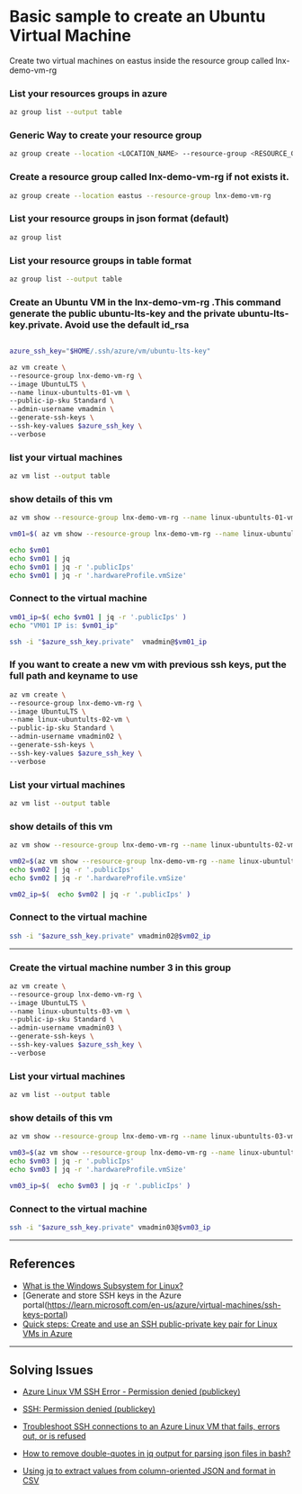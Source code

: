 # Basic sample to create an Ubuntu Virtual Machine

Create two virtual machines on eastus inside the resource group called lnx-demo-vm-rg


### List your resources groups in azure
```bash
az group list --output table
```


### Generic Way to create your resource group
```bash
az group create --location <LOCATION_NAME> --resource-group <RESOURCE_GROUP_NAME> 
```

### Create a resource group called lnx-demo-vm-rg if not exists it.
```bash
az group create --location eastus --resource-group lnx-demo-vm-rg 
```

### List your resource groups in json format (default)
```bash
az group list
```

### List your resource groups in table format
```bash
az group list --output table
```

### Create an Ubuntu VM in the lnx-demo-vm-rg .This command generate the public ubuntu-lts-key and the private ubuntu-lts-key.private.  Avoid use the default id_rsa
```bash

azure_ssh_key="$HOME/.ssh/azure/vm/ubuntu-lts-key"

az vm create \
--resource-group lnx-demo-vm-rg \
--image UbuntuLTS \
--name linux-ubuntults-01-vm \
--public-ip-sku Standard \
--admin-username vmadmin \
--generate-ssh-keys \
--ssh-key-values $azure_ssh_key \
--verbose
```

### list your virtual machines
```bash
az vm list --output table
```


### show details of this vm
```bash
az vm show --resource-group lnx-demo-vm-rg --name linux-ubuntults-01-vm --show-details

vm01=$( az vm show --resource-group lnx-demo-vm-rg --name linux-ubuntults-01-vm --show-details )

echo $vm01
echo $vm01 | jq
echo $vm01 | jq -r '.publicIps'
echo $vm01 | jq -r '.hardwareProfile.vmSize'
```

### Connect to the virtual machine
```bash
vm01_ip=$( echo $vm01 | jq -r '.publicIps' )
echo "VM01 IP is: $vm01_ip"

ssh -i "$azure_ssh_key.private"  vmadmin@$vm01_ip
```



### If you want to create a new vm with previous ssh keys, put the full path and keyname to use
```bash
az vm create \
--resource-group lnx-demo-vm-rg \
--image UbuntuLTS \
--name linux-ubuntults-02-vm \
--public-ip-sku Standard \
--admin-username vmadmin02 \
--generate-ssh-keys \
--ssh-key-values $azure_ssh_key \
--verbose
```

### List your virtual machines
```bash
az vm list --output table
```

### show details of this vm
```bash
az vm show --resource-group lnx-demo-vm-rg --name linux-ubuntults-02-vm --show-details

vm02=$(az vm show --resource-group lnx-demo-vm-rg --name linux-ubuntults-02-vm --show-details)
echo $vm02 | jq -r '.publicIps'
echo $vm02 | jq -r '.hardwareProfile.vmSize'

vm02_ip=$(  echo $vm02 | jq -r '.publicIps' )

```

### Connect to the virtual machine
```bash
ssh -i "$azure_ssh_key.private" vmadmin02@$vm02_ip
```

---


### Create the virtual machine number 3 in this group
```bash
az vm create \
--resource-group lnx-demo-vm-rg \
--image UbuntuLTS \
--name linux-ubuntults-03-vm \
--public-ip-sku Standard \
--admin-username vmadmin03 \
--generate-ssh-keys \
--ssh-key-values $azure_ssh_key \
--verbose
```

### List your virtual machines
```bash
az vm list --output table
```

### show details of this vm
```bash
az vm show --resource-group lnx-demo-vm-rg --name linux-ubuntults-03-vm --show-details

vm03=$(az vm show --resource-group lnx-demo-vm-rg --name linux-ubuntults-03-vm --show-details)
echo $vm03 | jq -r '.publicIps'
echo $vm03 | jq -r '.hardwareProfile.vmSize'

vm03_ip=$(  echo $vm03 | jq -r '.publicIps' )

```

### Connect to the virtual machine
```bash
ssh -i "$azure_ssh_key.private" vmadmin03@$vm03_ip
```



---

## References

- [What is the Windows Subsystem for Linux?](https://learn.microsoft.com/en-us/windows/wsl/about)
- [Generate and store SSH keys in the Azure portal(https://learn.microsoft.com/en-us/azure/virtual-machines/ssh-keys-portal)
- [Quick steps: Create and use an SSH public-private key pair for Linux VMs in Azure](https://learn.microsoft.com/en-us/azure/virtual-machines/linux/mac-create-ssh-keys)

---

## Solving Issues

- [Azure Linux VM SSH Error - Permission denied (publickey)](https://trstringer.com/azure-linux-vm-ssh-public-key-denied/)

- [SSH: Permission denied (publickey)](https://learn.microsoft.com/en-us/answers/questions/1115347/ssh-permission-denied-(publickey))

- [Troubleshoot SSH connections to an Azure Linux VM that fails, errors out, or is refused](https://learn.microsoft.com/en-us/troubleshoot/azure/virtual-machines/troubleshoot-ssh-connection#reset-the-ssh-configuration)


- [How to remove double-quotes in jq output for parsing json files in bash?](https://stackoverflow.com/questions/44656515/how-to-remove-double-quotes-in-jq-output-for-parsing-json-files-in-bash)

- [Using jq to extract values from column-oriented JSON and format in CSV](https://unix.stackexchange.com/questions/163845/using-jq-to-extract-values-from-column-oriented-json-and-format-in-csv)
